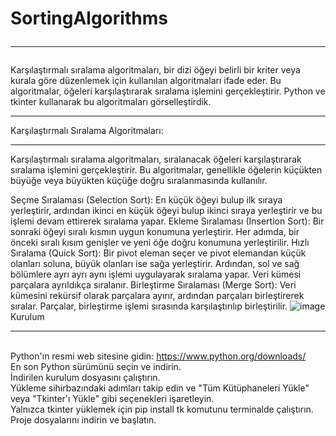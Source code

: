 # SortingAlgorithms <hr>
Karşılaştırmalı sıralama algoritmaları, bir dizi öğeyi belirli bir kriter veya kurala göre düzenlemek için kullanılan algoritmaları ifade eder. Bu algoritmalar, öğeleri karşılaştırarak sıralama işlemini gerçekleştirir. Python ve tkinter kullanarak bu algoritmaları görselleştirdik. <hr>

Karşılaştırmalı Sıralama Algoritmaları: <hr>
Karşılaştırmalı sıralama algoritmaları, sıralanacak öğeleri karşılaştırarak sıralama işlemini gerçekleştirir. Bu algoritmalar, genellikle öğelerin küçükten büyüğe veya büyükten küçüğe doğru sıralanmasında kullanılır.

Seçme Sıralaması (Selection Sort): En küçük öğeyi bulup ilk sıraya yerleştirir, ardından ikinci en küçük öğeyi bulup ikinci sıraya yerleştirir ve bu işlemi devam ettirerek sıralama yapar.
Ekleme Sıralaması (Insertion Sort): Bir sonraki öğeyi sıralı kısmın uygun konumuna yerleştirir. Her adımda, bir önceki sıralı kısım genişler ve yeni öğe doğru konumuna yerleştirilir.
Hızlı Sıralama (Quick Sort): Bir pivot eleman seçer ve pivot elemandan küçük olanları soluna, büyük olanları ise sağa yerleştirir. Ardından, sol ve sağ bölümlere ayrı ayrı aynı işlemi uygulayarak sıralama yapar. Veri kümesi parçalara ayrıldıkça sıralanır.
Birleştirme Sıralaması (Merge Sort): Veri kümesini rekürsif olarak parçalara ayırır, ardından parçaları birleştirerek sıralar. Parçalar, birleştirme işlemi sırasında karşılaştırılıp birleştirilir.
![image](https://github.com/ebru-merd/SortingAlgorithms/assets/74205476/286a890b-cbdf-45fd-abd2-698a5d702953) <br>
Kurulum <hr> <br>
Python'ın resmi web sitesine gidin: https://www.python.org/downloads/ <br>
En son Python sürümünü seçin ve indirin. <br>
İndirilen kurulum dosyasını çalıştırın.<br>
Yükleme sihirbazındaki adımları takip edin ve "Tüm Kütüphaneleri Yükle" veya "Tkinter'ı Yükle" gibi seçenekleri işaretleyin.<br>
Yalnızca tkinter yüklemek için pip install tk komutunu terminalde çalıştırın.<br>
Proje dosyalarını indirin ve başlatın.<br>
